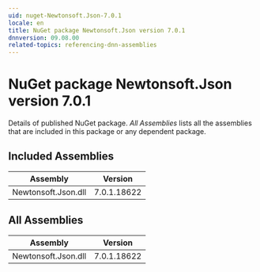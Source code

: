 ```yaml
---
uid: nuget-Newtonsoft.Json-7.0.1
locale: en
title: NuGet package Newtonsoft.Json version 7.0.1
dnnversion: 09.08.00
related-topics: referencing-dnn-assemblies
---
```


# NuGet package Newtonsoft.Json version 7.0.1
Details of published NuGet package.
*All Assemblies* lists all the assemblies that are included in this package or any dependent package.

## Included Assemblies

|Assembly|Version|
|---|---|
|Newtonsoft.Json.dll|7.0.1.18622|

## All Assemblies

|Assembly|Version|
|---|---|
|Newtonsoft.Json.dll|7.0.1.18622|


